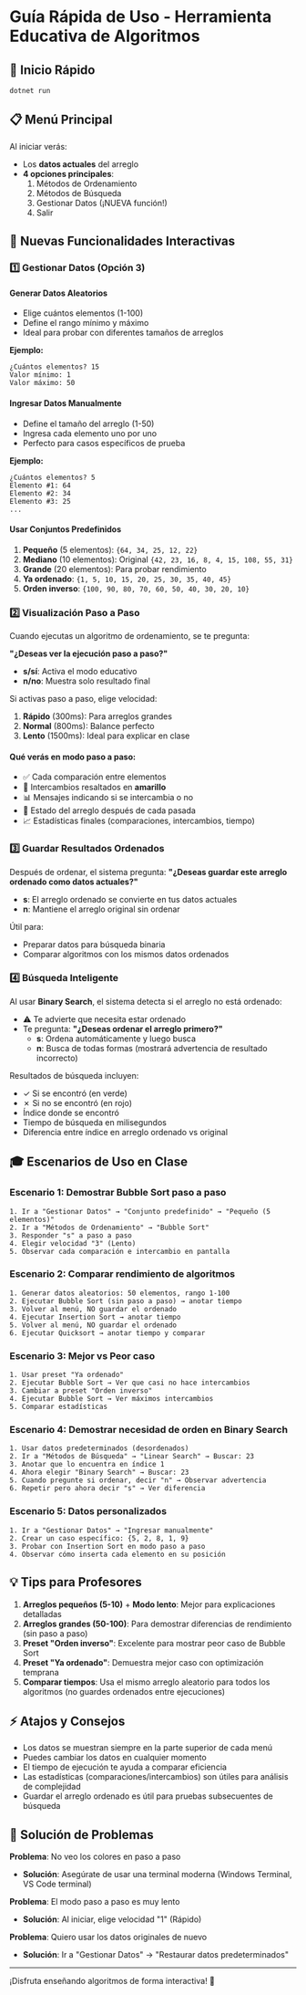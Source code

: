 # Guía Rápida de Uso - Herramienta Educativa de Algoritmos

## 🚀 Inicio Rápido

```pwsh
dotnet run
```

## 📋 Menú Principal

Al iniciar verás:
- Los **datos actuales** del arreglo
- **4 opciones principales**:
  1. Métodos de Ordenamiento
  2. Métodos de Búsqueda
  3. Gestionar Datos (¡NUEVA función!)
  4. Salir

## 🎨 Nuevas Funcionalidades Interactivas

### 1️⃣ Gestionar Datos (Opción 3)

#### Generar Datos Aleatorios
- Elige cuántos elementos (1-100)
- Define el rango mínimo y máximo
- Ideal para probar con diferentes tamaños de arreglos

**Ejemplo:**
```
¿Cuántos elementos? 15
Valor mínimo: 1
Valor máximo: 50
```

#### Ingresar Datos Manualmente
- Define el tamaño del arreglo (1-50)
- Ingresa cada elemento uno por uno
- Perfecto para casos específicos de prueba

**Ejemplo:**
```
¿Cuántos elementos? 5
Elemento #1: 64
Elemento #2: 34
Elemento #3: 25
...
```

#### Usar Conjuntos Predefinidos
1. **Pequeño** (5 elementos): `{64, 34, 25, 12, 22}`
2. **Mediano** (10 elementos): Original `{42, 23, 16, 8, 4, 15, 108, 55, 31}`
3. **Grande** (20 elementos): Para probar rendimiento
4. **Ya ordenado**: `{1, 5, 10, 15, 20, 25, 30, 35, 40, 45}`
5. **Orden inverso**: `{100, 90, 80, 70, 60, 50, 40, 30, 20, 10}`

### 2️⃣ Visualización Paso a Paso

Cuando ejecutas un algoritmo de ordenamiento, se te pregunta:

**"¿Deseas ver la ejecución paso a paso?"**
- **s/sí**: Activa el modo educativo
- **n/no**: Muestra solo resultado final

Si activas paso a paso, elige velocidad:
1. **Rápido** (300ms): Para arreglos grandes
2. **Normal** (800ms): Balance perfecto
3. **Lento** (1500ms): Ideal para explicar en clase

#### Qué verás en modo paso a paso:
- ✅ Cada comparación entre elementos
- 🔄 Intercambios resaltados en **amarillo**
- 📊 Mensajes indicando si se intercambia o no
- 🎯 Estado del arreglo después de cada pasada
- 📈 Estadísticas finales (comparaciones, intercambios, tiempo)

### 3️⃣ Guardar Resultados Ordenados

Después de ordenar, el sistema pregunta:
**"¿Deseas guardar este arreglo ordenado como datos actuales?"**
- **s**: El arreglo ordenado se convierte en tus datos actuales
- **n**: Mantiene el arreglo original sin ordenar

Útil para:
- Preparar datos para búsqueda binaria
- Comparar algoritmos con los mismos datos ordenados

### 4️⃣ Búsqueda Inteligente

Al usar **Binary Search**, el sistema detecta si el arreglo no está ordenado:
- ⚠️ Te advierte que necesita estar ordenado
- Te pregunta: **"¿Deseas ordenar el arreglo primero?"**
  - **s**: Ordena automáticamente y luego busca
  - **n**: Busca de todas formas (mostrará advertencia de resultado incorrecto)

Resultados de búsqueda incluyen:
- ✓ Si se encontró (en verde)
- ✗ Si no se encontró (en rojo)
- Índice donde se encontró
- Tiempo de búsqueda en milisegundos
- Diferencia entre índice en arreglo ordenado vs original

## 🎓 Escenarios de Uso en Clase

### Escenario 1: Demostrar Bubble Sort paso a paso
```
1. Ir a "Gestionar Datos" → "Conjunto predefinido" → "Pequeño (5 elementos)"
2. Ir a "Métodos de Ordenamiento" → "Bubble Sort"
3. Responder "s" a paso a paso
4. Elegir velocidad "3" (Lento)
5. Observar cada comparación e intercambio en pantalla
```

### Escenario 2: Comparar rendimiento de algoritmos
```
1. Generar datos aleatorios: 50 elementos, rango 1-100
2. Ejecutar Bubble Sort (sin paso a paso) → anotar tiempo
3. Volver al menú, NO guardar el ordenado
4. Ejecutar Insertion Sort → anotar tiempo
5. Volver al menú, NO guardar el ordenado
6. Ejecutar Quicksort → anotar tiempo y comparar
```

### Escenario 3: Mejor vs Peor caso
```
1. Usar preset "Ya ordenado"
2. Ejecutar Bubble Sort → Ver que casi no hace intercambios
3. Cambiar a preset "Orden inverso"
4. Ejecutar Bubble Sort → Ver máximos intercambios
5. Comparar estadísticas
```

### Escenario 4: Demostrar necesidad de orden en Binary Search
```
1. Usar datos predeterminados (desordenados)
2. Ir a "Métodos de Búsqueda" → "Linear Search" → Buscar: 23
3. Anotar que lo encuentra en índice 1
4. Ahora elegir "Binary Search" → Buscar: 23
5. Cuando pregunte si ordenar, decir "n" → Observar advertencia
6. Repetir pero ahora decir "s" → Ver diferencia
```

### Escenario 5: Datos personalizados
```
1. Ir a "Gestionar Datos" → "Ingresar manualmente"
2. Crear un caso específico: {5, 2, 8, 1, 9}
3. Probar con Insertion Sort en modo paso a paso
4. Observar cómo inserta cada elemento en su posición
```

## 💡 Tips para Profesores

1. **Arreglos pequeños (5-10)** + **Modo lento**: Mejor para explicaciones detalladas
2. **Arreglos grandes (50-100)**: Para demostrar diferencias de rendimiento (sin paso a paso)
3. **Preset "Orden inverso"**: Excelente para mostrar peor caso de Bubble Sort
4. **Preset "Ya ordenado"**: Demuestra mejor caso con optimización temprana
5. **Comparar tiempos**: Usa el mismo arreglo aleatorio para todos los algoritmos (no guardes ordenados entre ejecuciones)

## ⚡ Atajos y Consejos

- Los datos se muestran siempre en la parte superior de cada menú
- Puedes cambiar los datos en cualquier momento
- El tiempo de ejecución te ayuda a comparar eficiencia
- Las estadísticas (comparaciones/intercambios) son útiles para análisis de complejidad
- Guardar el arreglo ordenado es útil para pruebas subsecuentes de búsqueda

## 🐛 Solución de Problemas

**Problema**: No veo los colores en paso a paso
- **Solución**: Asegúrate de usar una terminal moderna (Windows Terminal, VS Code terminal)

**Problema**: El modo paso a paso es muy lento
- **Solución**: Al iniciar, elige velocidad "1" (Rápido)

**Problema**: Quiero usar los datos originales de nuevo
- **Solución**: Ir a "Gestionar Datos" → "Restaurar datos predeterminados"

---

¡Disfruta enseñando algoritmos de forma interactiva! 🎉
